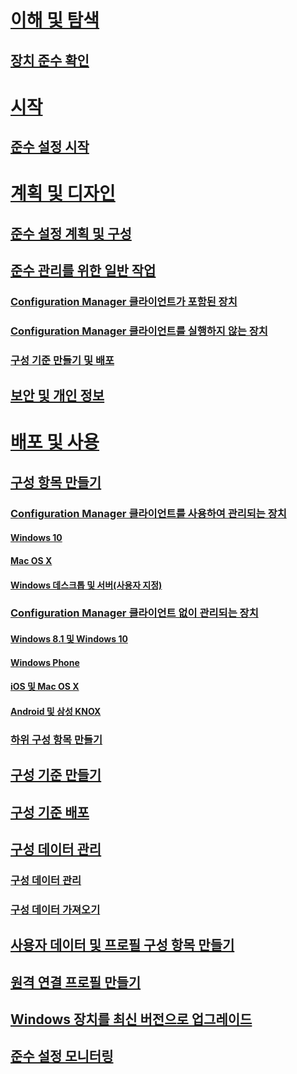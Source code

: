 # [이해 및 탐색](understand/ensure-device-compliance.md)
## [장치 준수 확인](understand/ensure-device-compliance.md)

# [시작](get-started/get-started-with-compliance-settings.md)
## [준수 설정 시작](get-started/get-started-with-compliance-settings.md)

# [계획 및 디자인](plan-design/plan-for-and-configure-compliance-settings.md)
## [준수 설정 계획 및 구성](plan-design/plan-for-and-configure-compliance-settings.md)
## [준수 관리를 위한 일반 작업](plan-design/common-tasks-for-managing-compliance.md)
### [Configuration Manager 클라이언트가 포함된 장치](plan-design/common-tasks-for-managing-compliance-on-devices-with-the-client.md)
### [Configuration Manager 클라이언트를 실행하지 않는 장치](plan-design/common-tasks-for-managing-compliance-on-devices-not-running-the-client.md)
### [구성 기준 만들기 및 배포](plan-design/common-tasks-for-creating-and-deploying-configuration-baselines.md)
## [보안 및 개인 정보](plan-design/security-and-privacy-for-compliance-settings.md)

# [배포 및 사용](deploy-use/create-configuration-items.md)

## [구성 항목 만들기](deploy-use/create-configuration-items.md)
### [Configuration Manager 클라이언트를 사용하여 관리되는 장치](deploy-use/configuration-items-for-devices-managed-with-the-client.md)
#### [Windows 10](deploy-use/create-configuration-items-for-windows-10-devices-managed-with-the-client.md)
#### [Mac OS X](deploy-use/create-configuration-items-for-mac-os-x-devices-managed-with-the-client.md)
#### [Windows 데스크톱 및 서버(사용자 지정)](deploy-use/create-custom-configuration-items-for-windows-desktop-and-server-computers-managed-with-the-client.md)
### [Configuration Manager 클라이언트 없이 관리되는 장치](deploy-use/configuration-items-for-devices-managed-without-the-client.md)
#### [Windows 8.1 및 Windows 10](deploy-use/create-configuration-items-for-windows-8.1-and-windows-10-devices-managed-without-the-client.md)
#### [Windows Phone](deploy-use/create-configuration-items-for-windows-phone-devices-managed-without-the-client.md)
#### [iOS 및 Mac OS X](deploy-use/create-configuration-items-for-ios-and-mac-os-x-devices-managed-without-the-client.md)
#### [Android 및 삼성 KNOX](deploy-use/create-configuration-items-for-android-and-samsung-knox-devices-managed-without-the-client.md)
### [하위 구성 항목 만들기](deploy-use/create-child-configuration-items.md)

## [구성 기준 만들기](deploy-use/create-configuration-baselines.md)
## [구성 기준 배포](deploy-use/deploy-configuration-baselines.md)

## [구성 데이터 관리](deploy-use/management-tasks-for-configuration-data.md)
### [구성 데이터 관리](deploy-use/management-tasks-for-configuration-data.md)
### [구성 데이터 가져오기](deploy-use/import-configuration-data.md)

## [사용자 데이터 및 프로필 구성 항목 만들기](deploy-use/create-user-data-and-profiles-configuration-items.md)
## [원격 연결 프로필 만들기](deploy-use/create-remote-connection-profiles.md)
## [Windows 장치를 최신 버전으로 업그레이드](deploy-use/upgrade-windows-version.md)
## [준수 설정 모니터링](deploy-use/monitor-compliance-settings.md)



<!--HONumber=Nov16_HO1-->


